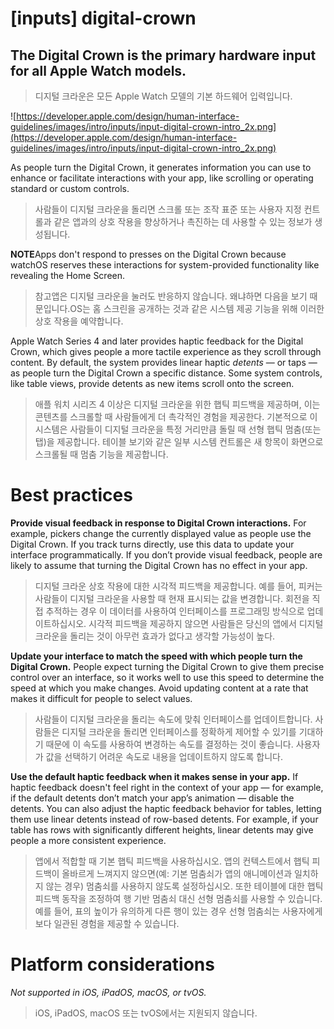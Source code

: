 # **[inputs] digital-crown**

## The Digital Crown is the primary hardware input for all Apple Watch models.
> 디지털 크라운은 모든 Apple Watch 모델의 기본 하드웨어 입력입니다.
>




![https://developer.apple.com/design/human-interface-guidelines/images/intro/inputs/input-digital-crown-intro_2x.png](https://developer.apple.com/design/human-interface-guidelines/images/intro/inputs/input-digital-crown-intro_2x.png)

As people turn the Digital Crown, it generates information you can use to enhance or facilitate interactions with your app, like scrolling or operating standard or custom controls.
> 사람들이 디지털 크라운을 돌리면 스크롤 또는 조작 표준 또는 사용자 지정 컨트롤과 같은 앱과의 상호 작용을 향상하거나 촉진하는 데 사용할 수 있는 정보가 생성됩니다.
>




**NOTE**Apps don't respond to presses on the Digital Crown because watchOS reserves these interactions for system-provided functionality like revealing the Home Screen.
> 참고앱은 디지털 크라운을 눌러도 반응하지 않습니다. 왜냐하면 다음을 보기 때문입니다.OS는 홈 스크린을 공개하는 것과 같은 시스템 제공 기능을 위해 이러한 상호 작용을 예약합니다.
>




Apple Watch Series 4 and later provides haptic feedback for the Digital Crown, which gives people a more tactile experience as they scroll through content. By default, the system provides linear haptic *detents* — or taps — as people turn the Digital Crown a specific distance. Some system controls, like table views, provide detents as new items scroll onto the screen.
> 애플 워치 시리즈 4 이상은 디지털 크라운을 위한 햅틱 피드백을 제공하며, 이는 콘텐츠를 스크롤할 때 사람들에게 더 촉각적인 경험을 제공한다. 기본적으로 이 시스템은 사람들이 디지털 크라운을 특정 거리만큼 돌릴 때 선형 햅틱 멈춤(또는 탭)을 제공합니다. 테이블 보기와 같은 일부 시스템 컨트롤은 새 항목이 화면으로 스크롤될 때 멈춤 기능을 제공합니다.
>




# **Best practices**

**Provide visual feedback in response to Digital Crown interactions.** For example, pickers change the currently displayed value as people use the Digital Crown. If you track turns directly, use this data to update your interface programmatically. If you don’t provide visual feedback, people are likely to assume that turning the Digital Crown has no effect in your app.
> 디지털 크라운 상호 작용에 대한 시각적 피드백을 제공합니다. 예를 들어, 피커는 사람들이 디지털 크라운을 사용할 때 현재 표시되는 값을 변경합니다. 회전을 직접 추적하는 경우 이 데이터를 사용하여 인터페이스를 프로그래밍 방식으로 업데이트하십시오. 시각적 피드백을 제공하지 않으면 사람들은 당신의 앱에서 디지털 크라운을 돌리는 것이 아무런 효과가 없다고 생각할 가능성이 높다.
>




**Update your interface to match the speed with which people turn the Digital Crown.** People expect turning the Digital Crown to give them precise control over an interface, so it works well to use this speed to determine the speed at which you make changes. Avoid updating content at a rate that makes it difficult for people to select values.
> 사람들이 디지털 크라운을 돌리는 속도에 맞춰 인터페이스를 업데이트합니다. 사람들은 디지털 크라운을 돌리면 인터페이스를 정확하게 제어할 수 있기를 기대하기 때문에 이 속도를 사용하여 변경하는 속도를 결정하는 것이 좋습니다. 사용자가 값을 선택하기 어려운 속도로 내용을 업데이트하지 않도록 합니다.
>




**Use the default haptic feedback when it makes sense in your app.** If haptic feedback doesn't feel right in the context of your app — for example, if the default detents don’t match your app’s animation — disable the detents. You can also adjust the haptic feedback behavior for tables, letting them use linear detents instead of row-based detents. For example, if your table has rows with significantly different heights, linear detents may give people a more consistent experience.
> 앱에서 적합할 때 기본 햅틱 피드백을 사용하십시오. 앱의 컨텍스트에서 햅틱 피드백이 올바르게 느껴지지 않으면(예: 기본 멈춤쇠가 앱의 애니메이션과 일치하지 않는 경우) 멈춤쇠를 사용하지 않도록 설정하십시오. 또한 테이블에 대한 햅틱 피드백 동작을 조정하여 행 기반 멈춤쇠 대신 선형 멈춤쇠를 사용할 수 있습니다. 예를 들어, 표의 높이가 유의하게 다른 행이 있는 경우 선형 멈춤쇠는 사용자에게 보다 일관된 경험을 제공할 수 있습니다.
>




# **Platform considerations**

*Not supported in iOS, iPadOS, macOS, or tvOS.*
> iOS, iPadOS, macOS 또는 tvOS에서는 지원되지 않습니다.
>



